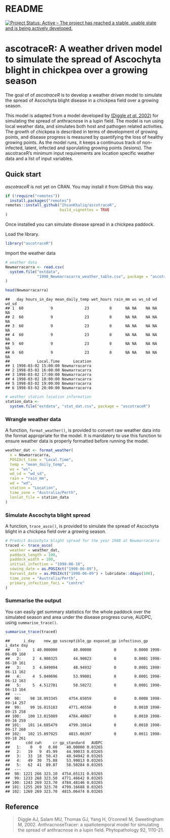 README
================

[![Project Status: Active – The project has reached a stable, usable
state and is being actively
developed.](https://www.repostatus.org/badges/latest/active.svg)](https://www.repostatus.org/#active)

# ascotraceR: A weather driven model to simulate the spread of Ascochyta blight in chickpea over a growing season

The goal of of *ascotraceR* is to develop a weather driven model to
simulate the spread of Ascochyta blight disease in a chickpea field over
a growing season.

This model is adapted from a model developed by [(Diggle *et al.*
2002)](https://doi.org/10.1094/PHYTO.2002.92.10.1110) for simulating the
spread of anthracnose in a lupin field. The model is run using local
weather data, and simulates both host and pathogen related activities.
The growth of chickpea is described in terms of development of growing
points, and disease progress is measured by quantifying the loss of
healthy growing points. As the model runs, it keeps a continuous track
of non-infected, latent, infected and sporulating growing points
(lesions). The ascotraceR’s minimum input requirements are location
specific weather data and a list of input variables.

## Quick start

*ascotraceR* is not yet on CRAN. You may install it from GitHub this
way.

``` r
if (!require("remotes"))
  install.packages("remotes")
remotes::install_github("IhsanKhaliq/ascotraceR",
                        build_vignettes = TRUE
)
```

Once installed you can simulate disease spread in a chickpea paddock.

Load the library.

``` r
library("ascotraceR")
```

Import the weather data

``` r
# weather data
Newmarracarra <- read.csv(
  system.file("extdata",
              "1998_Newmarracarra_weather_table.csv", package = "ascotraceR")
)

head(Newmarracarra)
```

    ##   day hours_in_day mean_daily_temp wet_hours rain_mm ws ws_sd wd wd_sd
    ## 1  60            9              23         0      NA NA    NA NA    NA
    ## 2  60            9              23         0      NA NA    NA NA    NA
    ## 3  60            9              23         0      NA NA    NA NA    NA
    ## 4  60            9              23         0      NA NA    NA NA    NA
    ## 5  60            9              23         0      NA NA    NA NA    NA
    ## 6  60            9              23         0      NA NA    NA NA    NA
    ##            Local.Time      Location
    ## 1 1998-03-02 15:00:00 Newmarracarra
    ## 2 1998-03-02 16:00:00 Newmarracarra
    ## 3 1998-03-02 17:00:00 Newmarracarra
    ## 4 1998-03-02 18:00:00 Newmarracarra
    ## 5 1998-03-02 19:00:00 Newmarracarra
    ## 6 1998-03-02 20:00:00 Newmarracarra

``` r
# weather station location information
station_data <-
  system.file("extdata", "stat_dat.csv", package = "ascotraceR")
```

### Wrangle weather data

A function, `format_weather()`, is provided to convert raw weather data
into the format appropriate for the model. It is mandatory to use this
function to ensure weather data is properly formatted before running the
model.

``` r
weather_dat <- format_weather(
  x = Newmarracarra,
  POSIXct_time = "Local.Time",
  temp = "mean_daily_temp",
  ws = "ws",
  wd_sd = "wd_sd",
  rain = "rain_mm",
  wd = "wd",
  station = "Location",
  time_zone = "Australia/Perth",
  lonlat_file = station_data
)
```

### Simulate Ascochyta blight spread

A function, `trace_asco()`, is provided to simulate the spread of
Ascochyta blight in a chickpea field over a growing season.

``` r
# Predict Ascochyta blight spread for the year 1988 at Newmarracarra
traced <- trace_asco(
  weather = weather_dat,
  paddock_length = 100,
  paddock_width = 100,
  initial_infection = "1998-06-10",
  sowing_date = as.POSIXct("1998-06-09"),
  harvest_date = as.POSIXct("1998-06-09") + lubridate::ddays(100),
  time_zone = "Australia/Perth",
  primary_infection_foci = "centre"
)
```

### Summarise the output

You can easily get summary statistics for the whole paddock over the
simulated season and area under the disease progress curve, AUDPC, using
`summarise_trace()`.

``` r
summarise_trace(traced)
```

    ##      i_day    new_gp susceptible_gp exposed_gp infectious_gp     i_date day
    ##   1:     1 40.000000       40.00000          0        0.0000 1998-06-09 160
    ##   2:     2  4.900325       44.90023          0        0.0001 1998-06-10 161
    ##   3:     3  4.049094       48.94932          0        0.0001 1998-06-11 162
    ##   4:     4  5.040696       53.99001          0        0.0001 1998-06-12 163
    ##   5:     5  4.512701       58.50272          0        0.0001 1998-06-13 164
    ##  ---                                                                       
    ##  98:    98 18.093345     4754.65059          0        0.0008 1998-09-14 257
    ##  99:    99 16.815183     4771.46558          0        0.0010 1998-09-15 258
    ## 100:   100 13.015089     4784.48067          0        0.0010 1998-09-16 259
    ## 101:   101 14.685479     4799.16614          0        0.0010 1998-09-17 260
    ## 102:   102 15.897925     4815.06397          0        0.0011 1998-09-18 261
    ##       cdd cwh     cr gp_standard   AUDPC
    ##   1:    0   0   0.00    40.00000 0.03265
    ##   2:   19   9  45.99    44.90033 0.03265
    ##   3:   33  18  50.43    48.94942 0.03265
    ##   4:   49  30  75.08    53.99013 0.03265
    ##   5:   62  41  89.07    58.50284 0.03265
    ##  ---                                    
    ##  98: 1221 266 323.10  4754.65131 0.03265
    ##  99: 1233 268 323.50  4771.46642 0.03265
    ## 100: 1243 269 323.70  4784.48146 0.03265
    ## 101: 1255 269 323.70  4799.16688 0.03265
    ## 102: 1269 269 323.70  4815.06474 0.03265

## Reference

> Diggle AJ, Salam MU, Thomas GJ, Yang H, O’connell M, Sweetingham M,
> 2002. AnthracnoseTracer: a spatiotemporal model for simulating the
> spread of anthracnose in a lupin field. Phytopathology 92, 1110-21.
